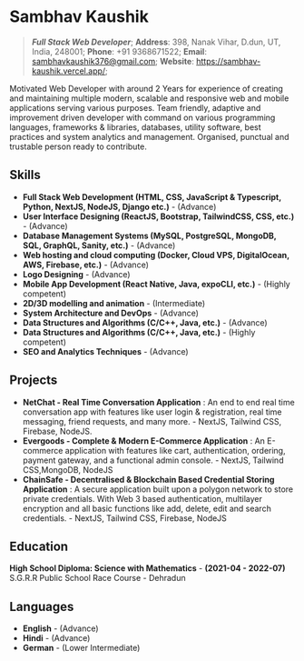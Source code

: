 # Sambhav Kaushik
>  ***Full Stack Web Developer***;
**Address**: 398, Nanak Vihar, D.dun, UT, India, 248001;
**Phone**: +91 9368671522;
**Email**: sambhavkaushik376@gmail.com;
**Website**: https://sambhav-kaushik.vercel.app/;

Motivated Web Developer with around 2 Years for experience of creating and maintaining multiple modern, scalable and responsive web and mobile applications serving various purposes. Team friendly, adaptive and improvement driven developer with command on various programming languages, frameworks & libraries, databases, utility software, best practices and system analytics and management. Organised, punctual and trustable person ready to contribute.


## Skills
- **Full Stack Web Development (HTML, CSS, JavaScript & Typescript, Python, NextJS, NodeJS, Django etc.)** - (Advance)
- **User Interface Designing (ReactJS, Bootstrap, TailwindCSS, CSS, etc.)** - (Advance)
- **Database Management Systems (MySQL, PostgreSQL, MongoDB, SQL, GraphQL, Sanity, etc.)** - (Advance)
- **Web hosting and cloud computing (Docker, Cloud VPS, DigitalOcean, AWS, Firebase, etc.)** - (Advance)
- **Logo Designing** - (Advance)
- **Mobile App Development (React Native, Java, expoCLI, etc.)** - (Highly competent)
- **2D/3D modelling and animation** - (Intermediate)
- **System Architecture and DevOps** - (Advance)
- **Data Structures and Algorithms (C/C++, Java, etc.)** - (Advance)
- **Data Structures and Algorithms (C/C++, Java, etc.)** - (Highly competent)
- **SEO and Analytics Techniques** - (Advance)

## Projects
- **NetChat - Real Time Conversation Application** : An end to end real time conversation app with features like user login & registration, real time messaging, friend
requests, and many more. - NextJS, Tailwind CSS, Firebase, NodeJS.
- **Evergoods - Complete & Modern E-Commerce Application** : An E-commerce application with features like cart, authentication, ordering, payment gateway, and a functional
admin console. - NextJS, Tailwind CSS,MongoDB, NodeJS
- **ChainSafe - Decentralised & Blockchain Based Credential Storing Application** : A secure application built upon a polygon network to store private credentials. With Web 3 based authentication,
multilayer encryption and all basic functions like add, delete, edit and search credentials. - NextJS, Tailwind CSS,
Firebase, NodeJS

## Education
**High School Diploma: Science with Mathematics** - **(2021-04 - 2022-07)**
S.G.R.R Public School Race Course - Dehradun

## Languages
- **English** -   (Advance)
- **Hindi** - (Advance)
- **German** - (Lower Intermediate)

